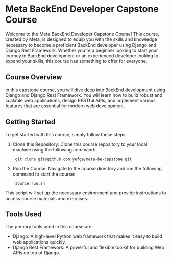 # Meta BackEnd Developer Capstone Course
Welcome to the Meta BackEnd Developer Capstone Course! This course, created by Meta, is designed to equip you with the skills and knowledge necessary to become a proficient BackEnd developer using Django and Django Rest Framework. Whether you're a beginner looking to start your journey in BackEnd development or an experienced developer looking to expand your skills, this course has something to offer for everyone.

## Course Overview
In this capstone course, you will dive deep into BackEnd development using Django and Django Rest Framework. You will learn how to build robust and scalable web applications, design RESTful APIs, and implement various features that are essential for modern web development.

## Getting Started
To get started with this course, simply follow these steps:

1. Clone this Repository: Clone this course repository to your local machine using the following command:
    
        git clone git@github.com:yefga/meta-be-capstone.git

2. Run the Course: Navigate to the course directory and run the following command to start the course:

        source run.sh

This script will set up the necessary environment and provide instructions to access course materials and exercises.

## Tools Used
The primary tools used in this course are:

- Django: A high-level Python web framework that makes it easy to build web applications quickly.
- Django Rest Framework: A powerful and flexible toolkit for building Web APIs on top of Django.
